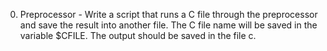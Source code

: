 0. Preprocessor - Write a script that runs a C file through the preprocessor and save the result into another file. The C file name will be saved in the variable $CFILE. The output should be saved in the file c.
